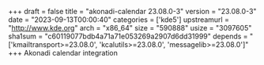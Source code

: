 +++
draft = false
title = "akonadi-calendar 23.08.0-3"
version = "23.08.0-3"
date = "2023-09-13T00:00:40"
categories = ['kde5']
upstreamurl = "http://www.kde.org"
arch = "x86_64"
size = "590888"
usize = "3097605"
sha1sum = "c60119077bdb4a71a71e053269a2907d6dd31999"
depends = "['kmailtransport>=23.08.0', 'kcalutils>=23.08.0', 'messagelib>=23.08.0']"
+++
Akonadi calendar integration